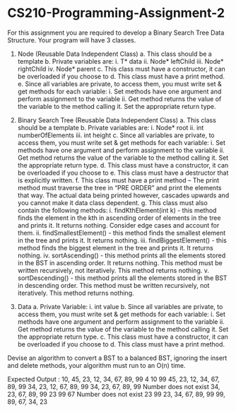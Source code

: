 # CS210-Programming-Assignment-2

For this assignment you are required to develop a Binary Search Tree Data Structure.
Your program will have 3 classes.

1. Node (Reusable Data Independent Class)
   a. This class should be a template
   b. Private variables are:
   i. T* data
   ii. Node<T>* leftChild
   iii. Node<T>* rightChild
   iv. Node<T>* parent
   c. This class must have a constructor, it can be overloaded if you choose to
   d. This class must have a print method.
   e. Since all variables are private, to access them, you must write set & get
   methods for each variable:
   i. Set methods have one argument and perform assignment to the
   variable
   ii. Get method returns the value of the variable to the method calling it.
   Set the appropriate return type.

2. Binary Search Tree (Reusable Data Independent Class)
   a. This class should be a template
   b. Private variables are:
   i. Node<T>* root
   ii. int numberOfElements
   iii. int height
   c. Since all variables are private, to access them, you must write set & get
   methods for each variable:
   i. Set methods have one argument and perform assignment to the
   variable
   ii. Get method returns the value of the variable to the method calling it.
   Set the appropriate return type.
   d. This class must have a constructor, it can be overloaded if you choose to
   e. This class must have a destructor that is explicitly written.
   f. This class must have a print method – The print method must traverse the tree
   in “PRE ORDER” and print the elements that way. The actual data being printed
   however, cascades upwards and you cannot make it data class dependent.
   g. This class must also contain the following methods:
   i. findKthElement(int k) - this method finds the element in the kth in
   ascending order of elements in the tree and prints it. It returns nothing.
   Consider edge cases and account for them.
   ii. findSmallestElement() - this method finds the smallest element in the
   tree and prints it. It returns nothing.
   iii. findBiggestElement() - this method finds the biggest element in the tree
   and prints it. It returns nothing.
   iv. sortAscending() - this method prints all the elements stored in the BST
   in ascending order. It returns nothing.
   This method must be written recursively, not iteratively.
   This method returns nothing.
   v. sortDescending() - this method prints all the elements stored in the BST
   in descending order.
   This method must be written recursively, not iteratively.
   This method returns nothing.

3. Data
   a. Private Variable:
   i. int value
   b. Since all variables are private, to access them, you must write set & get
   methods for each variable:
   i. Set methods have one argument and perform assignment to the
   variable
   ii. Get method returns the value of the variable to the method calling it.
   Set the appropriate return type.
   c. This class must have a constructor, it can be overloaded if you choose to
   d. This class must have a print method.

Devise an algorithm to convert a BST to a balanced BST, ignoring the insert and delete
methods, your algorithm must run to an O(n) time.

Expected Output :
10, 45, 23, 12, 34, 67, 89, 99
4
10
99
45, 23, 12, 34, 67, 89, 99
34, 23, 12, 67, 89, 99
34, 23, 67, 89, 99
Number does not exist
34, 23, 67, 89, 99
23
99
67
Number does not exist
23
99
23, 34, 67, 89, 99
99, 89, 67, 34, 23